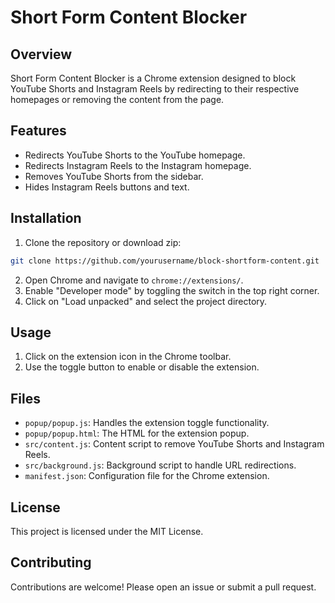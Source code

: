 # Short Form Content Blocker

## Overview

Short Form Content Blocker is a Chrome extension designed to block YouTube Shorts and Instagram Reels by redirecting to their respective homepages or removing the content from the page.

## Features

- Redirects YouTube Shorts to the YouTube homepage.
- Redirects Instagram Reels to the Instagram homepage.
- Removes YouTube Shorts from the sidebar.
- Hides Instagram Reels buttons and text.

## Installation

1. Clone the repository or download zip:

```sh
git clone https://github.com/yourusername/block-shortform-content.git
```

2. Open Chrome and navigate to `chrome://extensions/`.
4. Enable "Developer mode" by toggling the switch in the top right corner.
5. Click on "Load unpacked" and select the project directory.

## Usage

1. Click on the extension icon in the Chrome toolbar.
2. Use the toggle button to enable or disable the extension.

## Files

- `popup/popup.js`: Handles the extension toggle functionality.
- `popup/popup.html`: The HTML for the extension popup.
- `src/content.js`: Content script to remove YouTube Shorts and Instagram Reels.
- `src/background.js`: Background script to handle URL redirections.
- `manifest.json`: Configuration file for the Chrome extension.

## License

This project is licensed under the MIT License.

## Contributing

Contributions are welcome! Please open an issue or submit a pull request.
